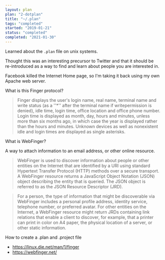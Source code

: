 ```yaml
---
layout: plan
plan: "2-dotplan"
title: "~/.plan"
tags: "completed"
started: "2019-01-21"
status: "completed"
completed: "2021-01-30"
---
```


Learned about the `.plan` file on unix systems.

Thought this was an interesting precursor to Twitter and that it should be re-introduced as a way to find and learn about people you are interested in.

Facebook killed the Internet Home page, so I'm taking it back using my own Apache web server.

What is this Finger protocol?

> Finger displays the user's login name, real name, terminal name and write status (as a ''*'' after the terminal name if writepermission is denied), idle time, login time, office location and office phone number. Login time is displayed as month, day, hours and minutes, unless more than six months ago, in which case the year is displayed rather than the hours and minutes. Unknown devices as well as nonexistent idle and login times are displayed as single asterisks. 

What is WebFinger?

A way to attach information to an email address, or other online resource.

> WebFinger is used to discover information about people or other entities on the Internet that are identified by a URI using standard Hypertext Transfer Protocol (HTTP) methods over a secure transport. A WebFinger resource returns a JavaScript Object Notation (JSON) object describing the entity that is queried. The JSON object is referred to as the JSON Resource Descriptor (JRD). 

> For a person, the type of information that might be discoverable via WebFinger includes a personal profile address, identity service, telephone number, or preferred avatar. For other entities on the Internet, a WebFinger resource might return JRDs containing link relations that enable a client to discover, for example, that a printer can print in color on A4 paper, the physical location of a server, or other static information. 

How to create a .plan and .project file

- <https://linux.die.net/man/1/finger>
- <https://webfinger.net/>

